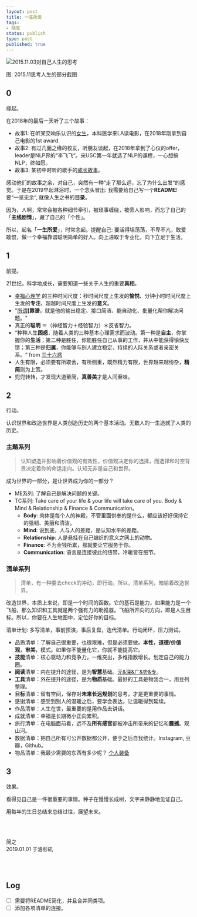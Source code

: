 ```yaml
--- 
layout: post
title: 一生所爱
tags: 
- 随笔
status: publish
type: post
published: true
---
```



![2015.11.03对自己人生的思考](https://i.imgur.com/4hNv6NE.jpg)

图: 2015.11思考人生的部分截图

## 0
	
缘起。
	
在2018年的最后一天听了三个故事：
	
- 故事1: 在听某交响乐认识的[女生](https://i.imgur.com/Krl1XQ3.jpg)，本科医学来LA读电影，在2018年刚拿到自己电影的1st award. 
- 故事2: 有过几面之缘的校友，听朋友谈起，在2018年拿到了心仪的offer，leader是NLP界的“李飞飞“。来USC第一年就选了NLP的课程，一心想搞NLP，终如愿。
- 故事3: 某初中时听的歌手的[成长故事](https://mp.weixin.qq.com/s/jR1JNp2Myr8KXF7n2GeP_Q)。
		
感动他们的故事之余，对自己，突然有一种“走了那么远，忘了为什么出发“的感觉。于是在2019早起淋浴时，一个念头冒出: 我需要给自己写一个**README**! 要“一览无余“, 就像人生之书的**目录**。
	
因为，人啊，常常会被各种细节牵引，被琐事缠绕，被旁人影响，而忘了自己的「**主线剧情**」，藏了自己的「个性」。
	
所以，起名「**一生所爱**」，时常念起。提醒自己: 要活得坦荡荡，不卑不亢，敢爱敢恨，做一个幸福靠谱聪明简单的好人。向上进取于专业化，向下立足于生活。
	
## 1
	
前提。
	
21世纪，科学地成长，需要知道一些关于人生的重要**真相**。
	
- [幸福心理学](https://book.douban.com/subject/27663156/) 的三种时间尺度：秒时间尺度上生发的**愉悦**、分钟小时时间尺度上生发的**专注**、超越时间尺度上生发的**意义**。
- "[所谓](https://www.yangzhiping.com/psy/HumanityAndViolence.html)**[靠谱**，就是他的输出稳定、接口简洁、能自动化、批量化帮你解决问题。"
- 真正的**聪明** ＝（神经智力＋经验智力）＊反省智力。
- “种种人生**困惑**，随着人类的三种基本心理需求而波动。第一种是**自主**，你掌握你的**生活**；第二种是胜任，你能胜任自己从事的工作，并从中能获得愉快反馈；第三种是**归属**，你能够与别人建立稳定、持续的人际关系或者亲密关系。“ from [三十六惑](https://www.yangzhiping.com/psy/36Birthday.html)
- 人生有限，必须要有所取舍，有所侧重，既然精力有限，世界越来越纷杂，**精简**则为上策。
- 兜兜转转，才发现大道至简，**真善美**才是人间至味。
	
## 2
	
行动。
	
认识世界和改造世界是人类创造历史的两个基本活动。无数人的一生造就了人类的历史。
	
### 主题系列
	
> 认知塑造并影响着价值观的有效性，价值观决定你的选择，而选择和时空背景决定着你的命运走向。认知无非是自己和世界。
	
成为世界的一部分，是让世界成为你的一部分？
	
- ME系列: 了解自己是解决问题的关键。
- TC系列: Take care of your life & your life will take care of you. Body & Mind & Relationship & Finance & Communication。
	- **Body**: 肉体是每个人的神殿，不管里面供奉的是什么，都应该好好保持它的强韧、美丽和清洁。
	- **Mind**: 说到底，人与人的差距，是认知水平的差距。
	- **Relationship**: 人是悬挂在自己编织的意义之网上的动物。
	- **Finance**: 不为金钱所累，那就要让它服务于你。
	- **Communication**: 语言是连接彼此的纽带，冷暖皆在细节。
	
	
### 清单系列
	
> 清单，有一种要去check的冲动，即行动。所以，清单系列，暗喻着改造世界。
	
改造世界，本质上来说，即是一个时间的函数。它的基石是能力，如果能力是一个飞船，那么知识和工具就是两个强有力的助推器。飞船所开向的方向，即是人生目标。所以，你要在人生地图中，定位好你的目标。
	
清单计划: 多写清单，事前预演，事后复盘，迭代清单。行动闭环，压力测试。
	
- 品质清单：了解自己很重要，也很艰难，但是必须要做。**本性**，**道德/价值观**，**审美**，模式。如果你不能量化它，你就不能提高它。
- **技能**清单：核心驱动力和竞争力，一维突出，多维指数增长。划定自己的能力圈。
- **阅读**清单：内在提升的途径，是为**智慧**基础。[元&深&广&势&专](https://workflowy.com/s/f1763882b3d/34LNXFbqhoQ9Rhzr)。
- **工具**清单：外在提升的途径，是为**物质**基础。最好的工具是物我合一，用豆列整理。
- **目标**清单：留有空间，保存对**未来长远规划**的思考，才是更重要的事情。
- 感谢清单：感受到别人的温暖之后，要学会表达，让温暖得到延续。
- 作品清单：人生在世，最重要的是用作品去讲话。
- 成就清单：幸福是长期微小正向累积。
- 旅行清单：在电脑面前看，远不及**所有感官**都被冲击所带来的记忆和**震撼**。观山河。
- 数据清单：把自己所有可公开数据都公开，便于之后自我统计。Instagram, 豆瓣，Github。
- 物品清单：我最少需要的东西有多少呢？ [个人装备](https://www.douban.com/photos/album/1679804396/)
	
## 3 

效果。
	
看得见自己是一件很重要的事情。种子在慢慢长成树，文字来静静地见证自己。
	
用每年的生日总结来总结过往，展望未来。
	

<br>
<br>

简之           
2019.01.01 于洛杉矶 


<br>
<br>


## Log 

* [ ] 需要将README简化，并且合并同类项。
* [ ] 添加各项清单的连接。